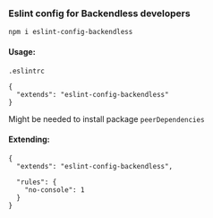 ### Eslint config for Backendless developers

```npm i eslint-config-backendless```

#### Usage:


`.eslintrc`

```
{
  "extends": "eslint-config-backendless"
}
```

Might be needed to install package `peerDependencies`

#### Extending:

```
{
  "extends": "eslint-config-backendless",
  
  "rules": {
    "no-console": 1
  }
}

